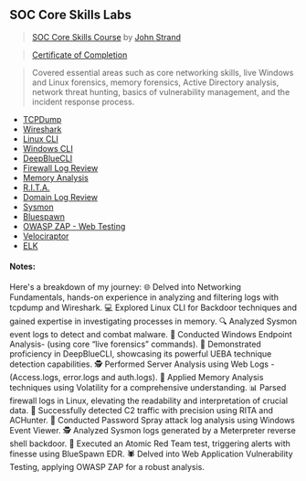 ## SOC Core Skills Labs

> [SOC Core Skills Course](https://www.antisyphontraining.com/on-demand-courses/soc-core-skills-w-john-strand/) by [John Strand](https://www.sans.org/profiles/john-strand/)

> [Certificate of Completion](https://github.com/ButchBytes-sec/ButchBytes-sec/blob/main/Trainings/SOC%20Core%20Skills%20%7C%20John%20Strand.md)

> Covered essential areas such as core networking skills, live Windows and Linux forensics, memory forensics, Active Directory analysis, network threat hunting, basics of vulnerability management, and the incident response process.


- [TCPDump](https://github.com/ButchBytes-sec/ButchBytes-sec/blob/main/Navigator/SOC%20Core%20Skills/TCPDump.md)
- [Wireshark](https://github.com/ButchBytes-sec/ButchBytes-sec/blob/main/Navigator/SOC%20Core%20Skills/Wireshark.md)
- [Linux CLI](https://github.com/ButchBytes-sec/ButchBytes-sec/blob/main/Navigator/SOC%20Core%20Skills/LinuxCLI.md)
- [Windows CLI](https://github.com/ButchBytes-sec/ButchBytes-sec/blob/main/Navigator/SOC%20Core%20Skills/WindowsCLI.md)
- [DeepBlueCLI](https://github.com/ButchBytes-sec/ButchBytes-sec/blob/main/Navigator/SOC%20Core%20Skills/DeepBlueCLI.md)
- [Firewall Log Review](https://github.com/ButchBytes-sec/ButchBytes-sec/blob/main/Navigator/SOC%20Core%20Skills/Firewall%20Log%20Review.md)
- [Memory Analysis](https://github.com/ButchBytes-sec/ButchBytes-sec/blob/main/Navigator/SOC%20Core%20Skills/Memory%20Analysis.md)
- [R.I.T.A.](https://github.com/ButchBytes-sec/ButchBytes-sec/blob/main/Navigator/SOC%20Core%20Skills/R.I.T.A.md)
- [Domain Log Review](https://github.com/ButchBytes-sec/ButchBytes-sec/blob/main/Navigator/SOC%20Core%20Skills/Domain%20Log%20Review.md)
- [Sysmon](https://github.com/ButchBytes-sec/ButchBytes-sec/blob/main/Navigator/SOC%20Core%20Skills/Sysmon.md)
- [Bluespawn](https://github.com/ButchBytes-sec/ButchBytes-sec/blob/main/Navigator/SOC%20Core%20Skills/Bluespawn.md)
- [OWASP ZAP - Web Testing](https://github.com/ButchBytes-sec/ButchBytes-sec/blob/main/Navigator/SOC%20Core%20Skills/OWASP%20ZAP%20-%20Web%20Testing.md)
- [Velociraptor](https://github.com/ButchBytes-sec/ButchBytes-sec/blob/main/Navigator/SOC%20Core%20Skills/Velociraptor.md)
- [ELK](https://github.com/ButchBytes-sec/ButchBytes-sec/blob/main/Navigator/SOC%20Core%20Skills/ELK.md)

#### Notes:

Here's a breakdown of my journey:
🌐 Delved into Networking Fundamentals, hands-on experience in analyzing and filtering logs with tcpdump and Wireshark.
💻 Explored Linux CLI for Backdoor techniques and gained expertise in investigating processes in memory.
🔍 Analyzed Sysmon event logs to detect and combat malware.
🦠 Conducted Windows Endpoint Analysis- (using core “live forensics” commands).
🔵 Demonstrated proficiency in DeepBlueCLI, showcasing its powerful UEBA technique detection capabilities.
🕵️ Performed Server Analysis using Web Logs - (Access.logs, error.logs and auth.logs).
🧠 Applied Memory Analysis techniques using Volatility for a comprehensive understanding.
📊 Parsed firewall logs in Linux, elevating the readability and interpretation of crucial data.
🚨 Successfully detected C2 traffic with precision using RITA and ACHunter.
🔐 Conducted Password Spray attack log analysis using Windows Event Viewer.
🕵️ Analyzed Sysmon logs generated by a Meterpreter reverse shell backdoor.
🔴 Executed an Atomic Red Team test, triggering alerts with finesse using BlueSpawn EDR.
🕷️ Delved into Web Application Vulnerability Testing, applying OWASP ZAP for a robust analysis.
